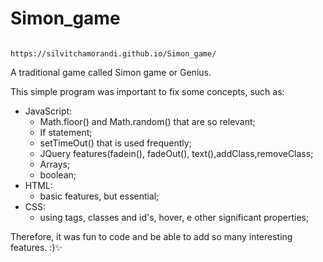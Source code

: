 # Simon_game
                                         https://silvitchamorandi.github.io/Simon_game/
A traditional game called Simon game or Genius.

This simple program was important to fix some concepts, such as: 
 * JavaScript:
    * Math.floor() and Math.random() that are so relevant;
    * If statement;
    * setTimeOut() that is used frequently;
    * JQuery features(fadein(), fadeOut(), text(),addClass,removeClass;
    * Arrays;
    * boolean;
 * HTML:
    * basic features, but essential;
 * CSS:
    * using tags, classes and id's, hover, e other significant properties;
    
    
 Therefore, it was fun to code and be able to add so many interesting features. :)✨    
   
    
    
